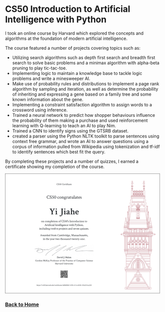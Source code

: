 # CS50 Introduction to Artificial Intelligence with Python

I took an online course by Harvard which explored the concepts and algorithms at the foundation of modern artificial intelligence. 

The course featured a number of projects covering topics such as:
* Utilizing search algorithms such as depth first search and breadth first search to solve basic problems and a minimax algorithm with alpha-beta pruning to play tic-tac-toe.
* Implementing logic to maintain a knowledge base to tackle logic problems and write a minesweeper AI.
* Make use of probability rules and distributions to implement a page rank algorithm by sampling and iteration, as well as determine the probability of inheriting and expressing a gene based on a family tree and some known information about the gene.
* Implementing a constraint satisfaction algorithm to assign words to a crossword using inference.
* Trained a neural network to predict how shopper behaviours influence the probability of them making a purchase and used reinforcement learning with Q-learning to teach an AI to play Nim.
* Trained a CNN to identify signs using the GTSRB dataset.
* created a parser using the Python NLTK toolkit to parse sentences using context free grammar, and wrote an AI to answer questions using a corpus of information pulled from Wikipedia using tokenization and tf-idf to identify sentences which best fit the query. 

By completing these projects and a number of quizzes, I earned a certificate showing my completion of the course.

<img src="/assets/images/CS50AI_certificate.png"
	width="750"/>

### [Back to Home](/)